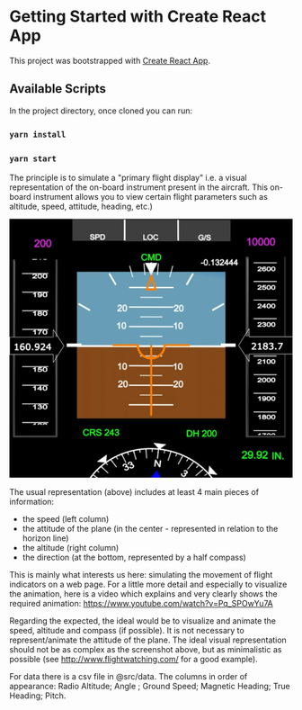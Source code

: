 # Getting Started with Create React App

This project was bootstrapped with [Create React App](https://github.com/facebook/create-react-app).

## Available Scripts

In the project directory, once cloned you can run:

### `yarn install`

### `yarn start`

The principle is to simulate a "primary flight display" i.e. a visual representation of the on-board instrument present in the aircraft.
This on-board instrument allows you to view certain flight parameters such as altitude, speed, attitude, heading, etc.)

![Image text](./src/assets/primary-flight-display.png)

The usual representation (above) includes at least 4 main pieces of information:

- the speed (left column)
- the attitude of the plane (in the center - represented in relation to the horizon line)
- the altitude (right column)
- the direction (at the bottom, represented by a half compass)

This is mainly what interests us here: simulating the movement of flight indicators on a web page. For a little more detail and especially to visualize the animation, here is a video which explains and very clearly shows the required animation: https://www.youtube.com/watch?v=Pq_SPOwYu7A

Regarding the expected, the ideal would be to visualize and animate the speed, altitude and compass (if possible). It is not necessary to represent/animate the attitude of the plane.
The ideal visual representation should not be as complex as the screenshot above, but as minimalistic as possible (see http://www.flightwatching.com/ for a good example).

For data there is a csv file in @src/data.
The columns in order of appearance: Radio Altitude; Angle ; Ground Speed; Magnetic Heading; True Heading; Pitch.

